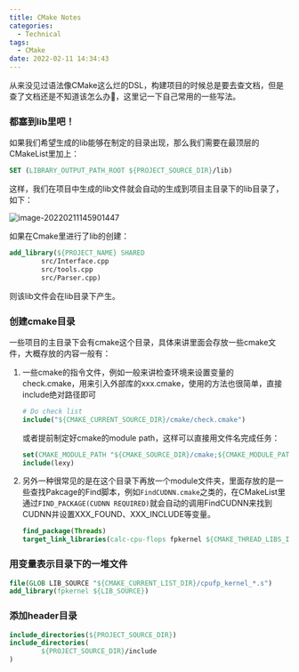 ```yaml
---
title: CMake Notes
categories:
  - Technical
tags:
  - CMake
date: 2022-02-11 14:34:43
---
```


从来没见过语法像CMake这么烂的DSL，构建项目的时候总是要去查文档，但是查了文档还是不知道该怎么办💢，这里记一下自己常用的一些写法。

<!-- more -->

### 都塞到lib里吧！

如果我们希望生成的lib能够在制定的目录出现，那么我们需要在最顶层的CMakeList里加上：

```cmake
SET (LIBRARY_OUTPUT_PATH_ROOT ${PROJECT_SOURCE_DIR}/lib)
```

这样，我们在项目中生成的lib文件就会自动的生成到项目主目录下的lib目录了，如下：

![image-20220211145901447](https://leiblog-imgbed.oss-cn-beijing.aliyuncs.com/img/image-20220211145901447.png)

如果在Cmake里进行了lib的创建：

```cmake
add_library(${PROJECT_NAME} SHARED
        src/Interface.cpp
        src/tools.cpp
        src/Parser.cpp)
```

则该lib文件会在lib目录下产生。

### 创建cmake目录

一些项目的主目录下会有cmake这个目录，具体来讲里面会存放一些cmake文件，大概存放的内容一般有：

1. 一些cmake的指令文件，例如一般来讲检查环境来设置变量的check.cmake，用来引入外部库的xxx.cmake，使用的方法也很简单，直接include绝对路径即可

   ```cmake
   # Do check list
   include("${CMAKE_CURRENT_SOURCE_DIR}/cmake/check.cmake")
   ```

   或者提前制定好cmake的module path，这样可以直接用文件名完成任务：

   ```cmake
   set(CMAKE_MODULE_PATH "${CMAKE_SOURCE_DIR}/cmake;${CMAKE_MODULE_PATH}")
   include(lexy)
   ```

2. 另外一种很常见的是在这个目录下再放一个module文件夹，里面存放的是一些查找Pakcage的Find脚本，例如`FindCUDNN.cmake`之类的，在CMakeList里通过`FIND_PACKAGE(CUDNN REQUIRED)`就会自动的调用FindCUDNN来找到CUDNN并设置XXX_FOUND、XXX_INCLUDE等变量。

   ```cmake
   find_package(Threads)
   target_link_libraries(calc-cpu-flops fpkernel ${CMAKE_THREAD_LIBS_INIT})
   ```

### 用变量表示目录下的一堆文件

```cmake
file(GLOB LIB_SOURCE "${CMAKE_CURRENT_LIST_DIR}/cpufp_kernel_*.s")
add_library(fpkernel ${LIB_SOURCE})
```

### 添加header目录

```cmake
include_directories(${PROJECT_SOURCE_DIR})
include_directories(
        ${PROJECT_SOURCE_DIR}/include
)
```
